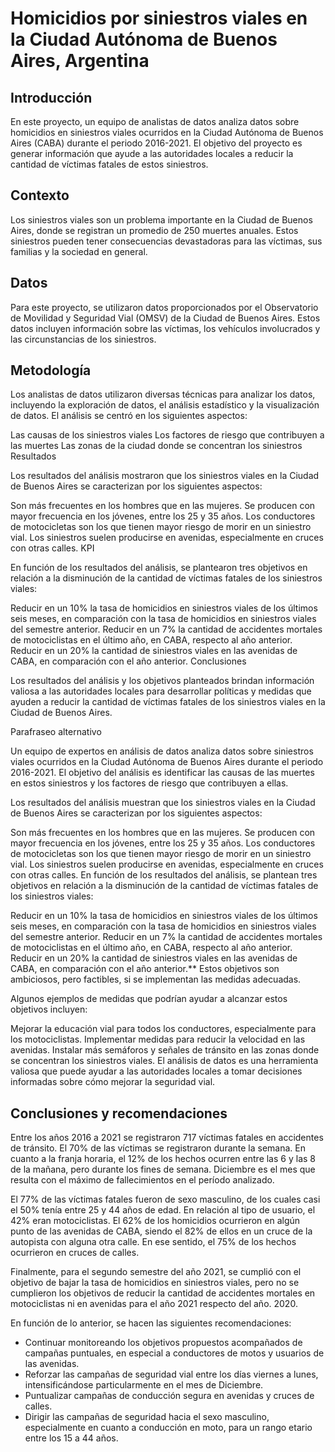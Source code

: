 # Homicidios por siniestros viales en la Ciudad Autónoma de Buenos Aires, Argentina

## Introducción


En este proyecto, un equipo de analistas de datos analiza datos sobre homicidios en siniestros viales ocurridos en la Ciudad Autónoma de Buenos Aires (CABA) durante el periodo 2016-2021. El objetivo del proyecto es generar información que ayude a las autoridades locales a reducir la cantidad de víctimas fatales de estos siniestros.

## Contexto

Los siniestros viales son un problema importante en la Ciudad de Buenos Aires, donde se registran un promedio de 250 muertes anuales. Estos siniestros pueden tener consecuencias devastadoras para las víctimas, sus familias y la sociedad en general.

## Datos

Para este proyecto, se utilizaron datos proporcionados por el Observatorio de Movilidad y Seguridad Vial (OMSV) de la Ciudad de Buenos Aires. Estos datos incluyen información sobre las víctimas, los vehículos involucrados y las circunstancias de los siniestros.

## Metodología

Los analistas de datos utilizaron diversas técnicas para analizar los datos, incluyendo la exploración de datos, el análisis estadístico y la visualización de datos. El análisis se centró en los siguientes aspectos:

Las causas de los siniestros viales
Los factores de riesgo que contribuyen a las muertes
Las zonas de la ciudad donde se concentran los siniestros
Resultados

Los resultados del análisis mostraron que los siniestros viales en la Ciudad de Buenos Aires se caracterizan por los siguientes aspectos:

Son más frecuentes en los hombres que en las mujeres.
Se producen con mayor frecuencia en los jóvenes, entre los 25 y 35 años.
Los conductores de motocicletas son los que tienen mayor riesgo de morir en un siniestro vial.
Los siniestros suelen producirse en avenidas, especialmente en cruces con otras calles.
KPI

En función de los resultados del análisis, se plantearon tres objetivos en relación a la disminución de la cantidad de víctimas fatales de los siniestros viales:

Reducir en un 10% la tasa de homicidios en siniestros viales de los últimos seis meses, en comparación con la tasa de homicidios en siniestros viales del semestre anterior.
Reducir en un 7% la cantidad de accidentes mortales de motociclistas en el último año, en CABA, respecto al año anterior.
Reducir en un 20% la cantidad de siniestros viales en las avenidas de CABA, en comparación con el año anterior.
Conclusiones

Los resultados del análisis y los objetivos planteados brindan información valiosa a las autoridades locales para desarrollar políticas y medidas que ayuden a reducir la cantidad de víctimas fatales de los siniestros viales en la Ciudad de Buenos Aires.

Parafraseo alternativo

Un equipo de expertos en análisis de datos analiza datos sobre siniestros viales ocurridos en la Ciudad Autónoma de Buenos Aires durante el periodo 2016-2021. El objetivo del análisis es identificar las causas de las muertes en estos siniestros y los factores de riesgo que contribuyen a ellas.

Los resultados del análisis muestran que los siniestros viales en la Ciudad de Buenos Aires se caracterizan por los siguientes aspectos:

Son más frecuentes en los hombres que en las mujeres.
Se producen con mayor frecuencia en los jóvenes, entre los 25 y 35 años.
Los conductores de motocicletas son los que tienen mayor riesgo de morir en un siniestro vial.
Los siniestros suelen producirse en avenidas, especialmente en cruces con otras calles.
En función de los resultados del análisis, se plantean tres objetivos en relación a la disminución de la cantidad de víctimas fatales de los siniestros viales:

Reducir en un 10% la tasa de homicidios en siniestros viales de los últimos seis meses, en comparación con la tasa de homicidios en siniestros viales del semestre anterior.
Reducir en un 7% la cantidad de accidentes mortales de motociclistas en el último año, en CABA, respecto al año anterior.
Reducir en un 20% la cantidad de siniestros viales en las avenidas de CABA, en comparación con el año anterior.**
Estos objetivos son ambiciosos, pero factibles, si se implementan las medidas adecuadas.

Algunos ejemplos de medidas que podrían ayudar a alcanzar estos objetivos incluyen:

Mejorar la educación vial para todos los conductores, especialmente para los motociclistas.
Implementar medidas para reducir la velocidad en las avenidas.
Instalar más semáforos y señales de tránsito en las zonas donde se concentran los siniestros viales.
El análisis de datos es una herramienta valiosa que puede ayudar a las autoridades locales a tomar decisiones informadas sobre cómo mejorar la seguridad vial.

## Conclusiones y recomendaciones

Entre los años 2016 a 2021 se registraron 717 víctimas fatales en accidentes de tránsito. El 70% de las víctimas se registraron durante la semana. En cuanto a la franja horaria, el 12% de los hechos ocurren entre las 6 y las 8 de la mañana, pero durante los fines de semana. Diciembre es el mes que resulta con el máximo de fallecimientos en el período analizado.

El 77% de las víctimas fatales fueron de sexo masculino, de los cuales casi el 50% tenía entre 25 y 44 años de edad. En relación al tipo de usuario, el 42% eran motociclistas. El 62% de los homicidios ocurrieron en algún punto de las avenidas de CABA, siendo el 82% de ellos en un cruce de la autopista con alguna otra calle. En ese sentido, el 75% de los hechos ocurrieron en cruces de calles.

Finalmente, para el segundo semestre del año 2021, se cumplió con el objetivo de bajar la tasa de homicidios en siniestros viales, pero no se cumplieron los objetivos de reducir la cantidad de accidentes mortales en motociclistas ni en avenidas para el año 2021 respecto del año. 2020.

En función de lo anterior, se hacen las siguientes recomendaciones:

* Continuar monitoreando los objetivos propuestos acompañados de campañas puntuales, en especial a conductores de motos y usuarios de las avenidas.
* Reforzar las campañas de seguridad vial entre los días viernes a lunes, intensificándose particularmente en el mes de Diciembre.
* Puntualizar campañas de conducción segura en avenidas y cruces de calles.
* Dirigir las campañas de seguridad hacia el sexo masculino, especialmente en cuanto a conducción en moto, para un rango etario entre los 15 a 44 años.